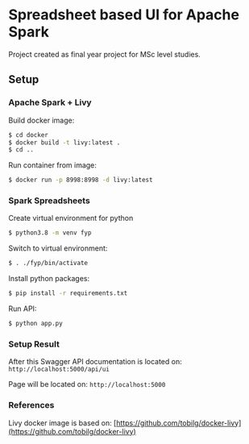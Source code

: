 Spreadsheet based UI for Apache Spark
=====================================

Project created as final year project for MSc level studies.

## Setup

### Apache Spark + Livy

Build docker image:
```bash
$ cd docker
$ docker build -t livy:latest .
$ cd ..
```

Run container from image:
```bash
$ docker run -p 8998:8998 -d livy:latest
```

### Spark Spreadsheets

Create virtual environment for python
```bash
$ python3.8 -m venv fyp
```

Switch to virtual environment:
```bash
$ . ./fyp/bin/activate
```

Install python packages:
```bash
$ pip install -r requirements.txt
```

Run API:
```bash
$ python app.py
```

### Setup Result

After this Swagger API documentation is located on: `http://localhost:5000/api/ui`

Page will be located on: `http://localhost:5000`

### References

Livy docker image is based on: [https://github.com/tobilg/docker-livy](https://github.com/tobilg/docker-livy)